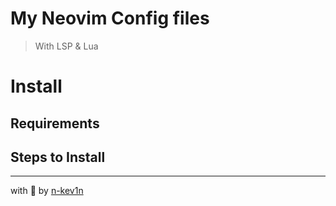 # My Neovim Config files

> With LSP & Lua

# Install

## Requirements

## Steps to Install

---
with :green_heart: by [n-kev1n](https://github.com/n-kev1n)
